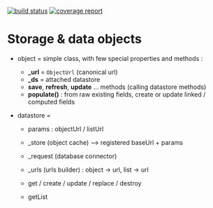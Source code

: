 [![build status](https://gitlab.com/solidev/ng2datastore/badges/develop/build.svg)](https://gitlab.com/solidev/ng2datastore/commits/develop)
[![coverage report](https://gitlab.com/solidev/ng2datastore/badges/develop/coverage.svg)](https://gitlab.com/solidev/ng2datastore/commits/develop)

# Storage & data objects

- object = simple class, with few special properties and methods :

  - **_url** = `ObjectUrl` (canonical url)
  - **_ds** = attached datastore
  - **save**, **refresh**, **update** ... methods (calling datastore methods)
  - **populate()** : from raw existing fields, create or update linked / computed fields
  
- datastore = 

  - params : objectUrl / listUrl
  
  
  - _store (object cache) --> registered baseUrl + params
  - _request (database connector)
  - _urls (urls builder) : object -> url, list -> url
  - get / create / update / replace / destroy
  - getList
  
